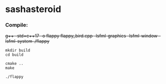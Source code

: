 # sashasteroid


### Compile: 

~~g++ -std=c++17 -o flappy flappy_bird.cpp -lsfml-graphics -lsfml-window -lsfml-system ./flappy~~

```
mkdir build
cd build 

cmake .. 
make

./flappy
```

